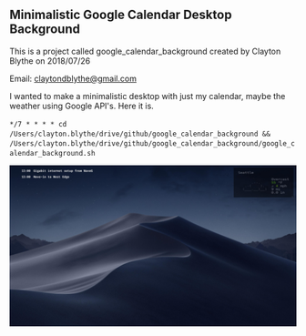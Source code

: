 

## Minimalistic Google Calendar Desktop Background

This is a project called google_calendar_background created by Clayton Blythe on 2018/07/26

Email: claytondblythe@gmail.com


I wanted to make a minimalistic desktop with just my calendar, maybe the weather using Google API's. Here it is.

`
*/7 * * * * cd /Users/clayton.blythe/drive/github/google_calendar_background && /Users/clayton.blythe/drive/github/google_calendar_background/google_calendar_background.sh
`

![Alt Test](https://raw.githubusercontent.com/claytonblythe/google_calendar_background/master/calendar.jpg)
